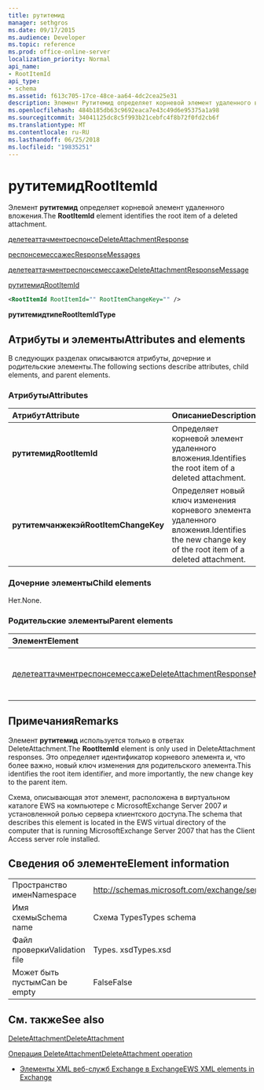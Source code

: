 ```yaml
---
title: рутитемид
manager: sethgros
ms.date: 09/17/2015
ms.audience: Developer
ms.topic: reference
ms.prod: office-online-server
localization_priority: Normal
api_name:
- RootItemId
api_type:
- schema
ms.assetid: f613c705-17ce-48ce-aa64-4dc2cea25e31
description: Элемент Рутитемид определяет корневой элемент удаленного вложения.
ms.openlocfilehash: 484b185db63c9692eaca7e43c49d6e95375a1a98
ms.sourcegitcommit: 34041125dc8c5f993b21cebfc4f8b72f0fd2cb6f
ms.translationtype: MT
ms.contentlocale: ru-RU
ms.lasthandoff: 06/25/2018
ms.locfileid: "19835251"
---
```

# <a name="rootitemid"></a><span data-ttu-id="404ef-103">рутитемид</span><span class="sxs-lookup"><span data-stu-id="404ef-103">RootItemId</span></span>

<span data-ttu-id="404ef-104">Элемент **рутитемид** определяет корневой элемент удаленного вложения.</span><span class="sxs-lookup"><span data-stu-id="404ef-104">The **RootItemId** element identifies the root item of a deleted attachment.</span></span> 
  
[<span data-ttu-id="404ef-105">делетеаттачментреспонсе</span><span class="sxs-lookup"><span data-stu-id="404ef-105">DeleteAttachmentResponse</span></span>](deleteattachmentresponse.md)
  
[<span data-ttu-id="404ef-106">респонсемессажес</span><span class="sxs-lookup"><span data-stu-id="404ef-106">ResponseMessages</span></span>](responsemessages.md)
  
[<span data-ttu-id="404ef-107">делетеаттачментреспонсемессаже</span><span class="sxs-lookup"><span data-stu-id="404ef-107">DeleteAttachmentResponseMessage</span></span>](deleteattachmentresponsemessage.md)
  
[<span data-ttu-id="404ef-108">рутитемид</span><span class="sxs-lookup"><span data-stu-id="404ef-108">RootItemId</span></span>](rootitemid.md)
  
```xml
<RootItemId RootItemId="" RootItemChangeKey="" />
```

 <span data-ttu-id="404ef-109">**рутитемидтипе**</span><span class="sxs-lookup"><span data-stu-id="404ef-109">**RootItemIdType**</span></span>
## <a name="attributes-and-elements"></a><span data-ttu-id="404ef-110">Атрибуты и элементы</span><span class="sxs-lookup"><span data-stu-id="404ef-110">Attributes and elements</span></span>

<span data-ttu-id="404ef-111">В следующих разделах описываются атрибуты, дочерние и родительские элементы.</span><span class="sxs-lookup"><span data-stu-id="404ef-111">The following sections describe attributes, child elements, and parent elements.</span></span>
  
### <a name="attributes"></a><span data-ttu-id="404ef-112">Атрибуты</span><span class="sxs-lookup"><span data-stu-id="404ef-112">Attributes</span></span>

|<span data-ttu-id="404ef-113">**Атрибут**</span><span class="sxs-lookup"><span data-stu-id="404ef-113">**Attribute**</span></span>|<span data-ttu-id="404ef-114">**Описание**</span><span class="sxs-lookup"><span data-stu-id="404ef-114">**Description**</span></span>|
|:-----|:-----|
|<span data-ttu-id="404ef-115">**рутитемид**</span><span class="sxs-lookup"><span data-stu-id="404ef-115">**RootItemId**</span></span> <br/> |<span data-ttu-id="404ef-116">Определяет корневой элемент удаленного вложения.</span><span class="sxs-lookup"><span data-stu-id="404ef-116">Identifies the root item of a deleted attachment.</span></span>  <br/> |
|<span data-ttu-id="404ef-117">**рутитемчанжекэй**</span><span class="sxs-lookup"><span data-stu-id="404ef-117">**RootItemChangeKey**</span></span> <br/> |<span data-ttu-id="404ef-118">Определяет новый ключ изменения корневого элемента удаленного вложения.</span><span class="sxs-lookup"><span data-stu-id="404ef-118">Identifies the new change key of the root item of a deleted attachment.</span></span>  <br/> |
   
### <a name="child-elements"></a><span data-ttu-id="404ef-119">Дочерние элементы</span><span class="sxs-lookup"><span data-stu-id="404ef-119">Child elements</span></span>

<span data-ttu-id="404ef-120">Нет.</span><span class="sxs-lookup"><span data-stu-id="404ef-120">None.</span></span>
  
### <a name="parent-elements"></a><span data-ttu-id="404ef-121">Родительские элементы</span><span class="sxs-lookup"><span data-stu-id="404ef-121">Parent elements</span></span>

|<span data-ttu-id="404ef-122">**Элемент**</span><span class="sxs-lookup"><span data-stu-id="404ef-122">**Element**</span></span>|<span data-ttu-id="404ef-123">**Описание**</span><span class="sxs-lookup"><span data-stu-id="404ef-123">**Description**</span></span>|
|:-----|:-----|
|[<span data-ttu-id="404ef-124">делетеаттачментреспонсемессаже</span><span class="sxs-lookup"><span data-stu-id="404ef-124">DeleteAttachmentResponseMessage</span></span>](deleteattachmentresponsemessage.md) <br/> |<span data-ttu-id="404ef-125">Содержит состояние и результат запроса DeleteAttachment.</span><span class="sxs-lookup"><span data-stu-id="404ef-125">Contains the status and result of a DeleteAttachment request.</span></span>  <br/> |
   
## <a name="remarks"></a><span data-ttu-id="404ef-126">Примечания</span><span class="sxs-lookup"><span data-stu-id="404ef-126">Remarks</span></span>

<span data-ttu-id="404ef-127">Элемент **рутитемид** используется только в ответах DeleteAttachment.</span><span class="sxs-lookup"><span data-stu-id="404ef-127">The **RootItemId** element is only used in DeleteAttachment responses.</span></span> <span data-ttu-id="404ef-128">Это определяет идентификатор корневого элемента и, что более важно, новый ключ изменения для родительского элемента.</span><span class="sxs-lookup"><span data-stu-id="404ef-128">This identifies the root item identifier, and more importantly, the new change key to the parent item.</span></span> 
  
<span data-ttu-id="404ef-129">Схема, описывающая этот элемент, расположена в виртуальном каталоге EWS на компьютере с MicrosoftExchange Server 2007 и установленной ролью сервера клиентского доступа.</span><span class="sxs-lookup"><span data-stu-id="404ef-129">The schema that describes this element is located in the EWS virtual directory of the computer that is running MicrosoftExchange Server 2007 that has the Client Access server role installed.</span></span>
  
## <a name="element-information"></a><span data-ttu-id="404ef-130">Сведения об элементе</span><span class="sxs-lookup"><span data-stu-id="404ef-130">Element information</span></span>

|||
|:-----|:-----|
|<span data-ttu-id="404ef-131">Пространство имен</span><span class="sxs-lookup"><span data-stu-id="404ef-131">Namespace</span></span>  <br/> |http://schemas.microsoft.com/exchange/services/2006/types  <br/> |
|<span data-ttu-id="404ef-132">Имя схемы</span><span class="sxs-lookup"><span data-stu-id="404ef-132">Schema name</span></span>  <br/> |<span data-ttu-id="404ef-133">Схема Types</span><span class="sxs-lookup"><span data-stu-id="404ef-133">Types schema</span></span>  <br/> |
|<span data-ttu-id="404ef-134">Файл проверки</span><span class="sxs-lookup"><span data-stu-id="404ef-134">Validation file</span></span>  <br/> |<span data-ttu-id="404ef-135">Types. xsd</span><span class="sxs-lookup"><span data-stu-id="404ef-135">Types.xsd</span></span>  <br/> |
|<span data-ttu-id="404ef-136">Может быть пустым</span><span class="sxs-lookup"><span data-stu-id="404ef-136">Can be empty</span></span>  <br/> |<span data-ttu-id="404ef-137">False</span><span class="sxs-lookup"><span data-stu-id="404ef-137">False</span></span>  <br/> |
   
## <a name="see-also"></a><span data-ttu-id="404ef-138">См. также</span><span class="sxs-lookup"><span data-stu-id="404ef-138">See also</span></span>



[<span data-ttu-id="404ef-139">DeleteAttachment</span><span class="sxs-lookup"><span data-stu-id="404ef-139">DeleteAttachment</span></span>](deleteattachment.md)
  
[<span data-ttu-id="404ef-140">Операция DeleteAttachment</span><span class="sxs-lookup"><span data-stu-id="404ef-140">DeleteAttachment operation</span></span>](deleteattachment-operation.md)


- [<span data-ttu-id="404ef-141">Элементы XML веб-служб Exchange в Exchange</span><span class="sxs-lookup"><span data-stu-id="404ef-141">EWS XML elements in Exchange</span></span>](ews-xml-elements-in-exchange.md)

